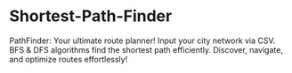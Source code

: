 # Shortest-Path-Finder
PathFinder: Your ultimate route planner! Input your city network via CSV. BFS &amp; DFS algorithms find the shortest path efficiently. Discover, navigate, and optimize routes effortlessly!
